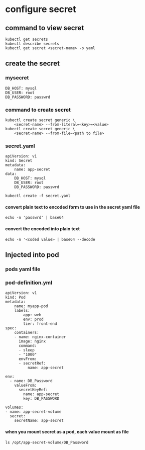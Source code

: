# configure secret
## command to view secret
```
kubectl get secrets
kubectl describe secrets
kubectl get secret <secret-name> -o yaml
```
## create the secret
### mysecret
```
DB_HOST: mysql
DB_USER: root
DB_PASSWORD: passwrd
```
### command to create secret
```
kubectl create secret generic \
    <secret-name> --from-literal=<key>=<value>
kubectl create secret generic \
    <secret-name> --from-file=<path to file>
```
### secret.yaml
```
apiVersion: v1
kind: Secret
metadata:
    name: app-secret
data:
    DB_HOST: mysql
    DB_USER: root
    DB_PASSWORD: passwrd
```
```
kubectl create -f secret.yaml
```
#### convert plain text to encoded form to use in the secret yaml file
```
echo -n 'passwrd' | base64
```
#### convert the encoded into plain text
```
echo -n '<coded value> | base64 --decode
```
## Injected into pod
### pods yaml file
### pod-definition.yml
```
apiVersion: v1
kind: Pod
metadata:
    name: myapp-pod
    labels:
        app: web
        env: prod
        tier: front-end
spec:
    containers:
    - name: nginx-container
      image: nginx
      command:
      - sleep
      - "1000"
      envFrom:
      - secretRef:
          name: app-secret
```
```
env:
  - name: DB_Password
    valueFrom:
      secretKeyRef:
        name: app-secret
        key: DB_PASSWORD
```
```
volumes:
- name: app-secret-volume
  secret:
    secretName: app-secret
```
#### when you mount secret as a pod, each value mount as file
```
ls /opt/app-secret-volume/DB_Password
```
